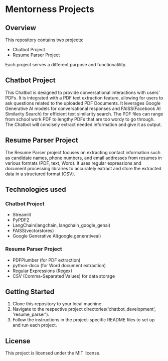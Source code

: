 # Mentorness Projects

## Overview

This repository contains two projects:

* Chatbot Project
* Resume Parser Project

Each project serves a different purpose and functionatility.

## Chatbot Project

This Chatbot is designed to provide conversational interactions with users' PDFs. It is integrated with a PDF text extraction feature, allowing for users to ask questions related to the uploaded PDF Documents. It leverages Google Generative AI models for conversational responses and FAISS(Facebook AI Similarity Search) for efficient text similarity search. The PDF files can range from school work PDF to lengthy PDFs that are too wordy to go through. The Chatbot will concisely extract needed information and give it as output.

## Resume Parser Project

The Resume Parser project focuses on extracting contact information such as candidate names, phone numbers, and email addresses from resumes in various formats (PDF, text, Word). It uses regular expressions and document processing libraries to accurately extract and store the extracted data in a structured format (CSV).

## Technologies used

### Chatbot Project

* Streamlit
* PyPDF2
* LangChain(langchain, langchain_google_genai)
* FAISS(vectorstores)
* Google Generative AI(google.generativeai)

### Resume Parser Project

* PDFPlumber (for PDF extraction)
* python-docx (for Word document extraction)
* Regular Expressions (Regex)
* CSV (Comma-Separated Values) for data storage

## Getting Started

1. Clone this repository to your local machine.
2. Navigate to the respective project directories('chatbot_development', 'resume_parser').
3. Follow the instructions in the project-specific README files to set up and run each project.

## License

This project is licensed under the MIT license.
